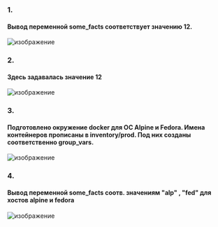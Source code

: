 ### 1.  
 #### Вывод переменной some_facts соответствует значению 12.
![изображение](https://github.com/xvv1980/ansible-homework/assets/169840386/51de991a-fa98-4a15-a3a7-92e54c381c92)

### 2.
#### Здесь задавалась значение 12
  ![изображение](https://github.com/xvv1980/ansible-homework/assets/169840386/5205d4f7-2cd5-47b2-a6ef-8c221fae556d)

### 3.
#### Подготовлено окружение docker для ОС Alpine и Fedora. Имена контейнеров прописаны в inventory/prod. Под них созданы соответственно group_vars.
![изображение](https://github.com/xvv1980/ansible-homework/assets/169840386/b4a2dd47-4b29-4e01-baf9-3c2403ef4937)

### 4. 
#### Вывод переменной some_facts соотв. значениям "alp" , "fed" для хостов alpine и fedora
![изображение](https://github.com/xvv1980/ansible-homework/assets/169840386/3c48e0b2-1431-4078-aa86-caa3fc192335)





